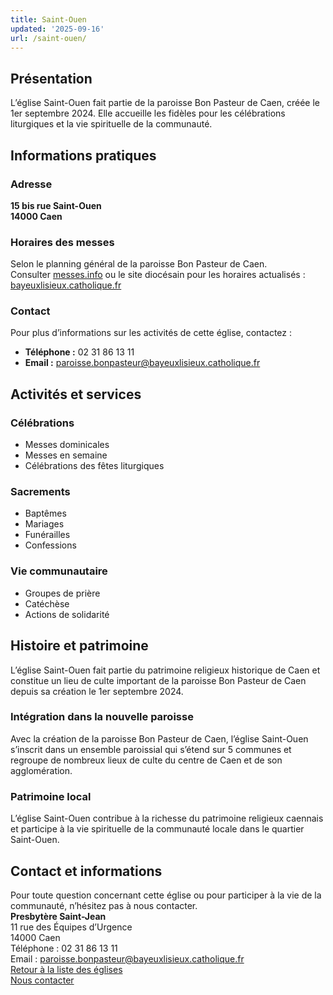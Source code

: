 ```yaml
---
title: Saint-Ouen
updated: '2025-09-16'
url: /saint-ouen/
---
```


## Présentation

L’église Saint-Ouen fait partie de la paroisse Bon Pasteur de Caen, créée le 1er septembre 2024. Elle accueille les fidèles pour les célébrations liturgiques et la vie spirituelle de la communauté.

## Informations pratiques

### Adresse

**15 bis rue Saint-Ouen**  
**14000 Caen**

### Horaires des messes

Selon le planning général de la paroisse Bon Pasteur de Caen.  
Consulter [messes.info](https://messes.info) ou le site diocésain pour les horaires actualisés :  
[bayeuxlisieux.catholique.fr](https://bayeuxlisieux.catholique.fr/paroisses/bon-pasteur-de-caen/horaires-des-messes/)

### Contact

Pour plus d’informations sur les activités de cette église, contactez :

  * **Téléphone :** 02 31 86 13 11
  * **Email :** paroisse.bonpasteur@bayeuxlisieux.catholique.fr

## Activités et services

### Célébrations

  * Messes dominicales
  * Messes en semaine
  * Célébrations des fêtes liturgiques

### Sacrements

  * Baptêmes
  * Mariages
  * Funérailles
  * Confessions

### Vie communautaire

  * Groupes de prière
  * Catéchèse
  * Actions de solidarité

## Histoire et patrimoine

L’église Saint-Ouen fait partie du patrimoine religieux historique de Caen et constitue un lieu de culte important de la paroisse Bon Pasteur de Caen depuis sa création le 1er septembre 2024.

### Intégration dans la nouvelle paroisse

Avec la création de la paroisse Bon Pasteur de Caen, l’église Saint-Ouen s’inscrit dans un ensemble paroissial qui s’étend sur 5 communes et regroupe de nombreux lieux de culte du centre de Caen et de son agglomération.

### Patrimoine local

L’église Saint-Ouen contribue à la richesse du patrimoine religieux caennais et participe à la vie spirituelle de la communauté locale dans le quartier Saint-Ouen.

## Contact et informations

Pour toute question concernant cette église ou pour participer à la vie de la communauté, n’hésitez pas à nous contacter.  
**Presbytère Saint-Jean**  
11 rue des Équipes d’Urgence  
14000 Caen  
Téléphone : 02 31 86 13 11  
Email : paroisse.bonpasteur@bayeuxlisieux.catholique.fr  
[Retour à la liste des églises](/Les-églises)  
[Nous contacter](/infos/contact)